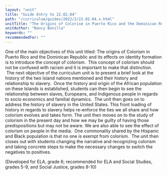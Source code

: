 ```yaml
---
layout: "unit"
title: "Guide Entry to 22.02.04"
path: "/curriculum/guides/2022/2/22.02.04.x.html"
unitTitle: "The Origins of Colorism in Puerto Rico and the Dominican Republic and its Effects on Identity Formation"
unitAuthor: "Nancy Bonilla"
keywords: ""
recommendedFor: ""
---
```

<main>
  <p>One of the main objectives of this unit titled: The origins of Colorism in Puerto Rico and the Dominican Republic and its effects on identity formation is to introduce the concept of colorism.&nbsp; This concept of colorism should not be confused with racism and it is important to make that distinction. &nbsp;The next objective of the curriculum unit is to present a brief look at the history of the two Island nations mentioned and their history and relationship to slavery.&nbsp; Once the history and origin of the African population on these Islands is established, students can then begin to see the relationship between slaves, Europeans, and Indigenous people in regards to socio economics and familial dynamics.&nbsp; The unit then goes on to address the history of slavery in the United States. This front loading of history in regards to slavery helps re-enforce the ties we all share and how colorism evolves and takes form. The unit then moves on to the study of colorism in the present day and how we may be guilty of having those predispositions but may not be aware. We are also able to see the effect of colorism on people in the media.&nbsp; One commonality shared by the Hispanic and Black population is that no one is exempt from colorism. &nbsp;The unit then closes out with students changing the narrative and recognizing colorism and taking concrete steps to make the necessary changes to switch the negatives to positives.</p>

  <p>(Developed for ELA, grade 6; recommended for ELA and Social Studies, grades 5-9, and Social Justice, grades 8-10)</p>
</main>
